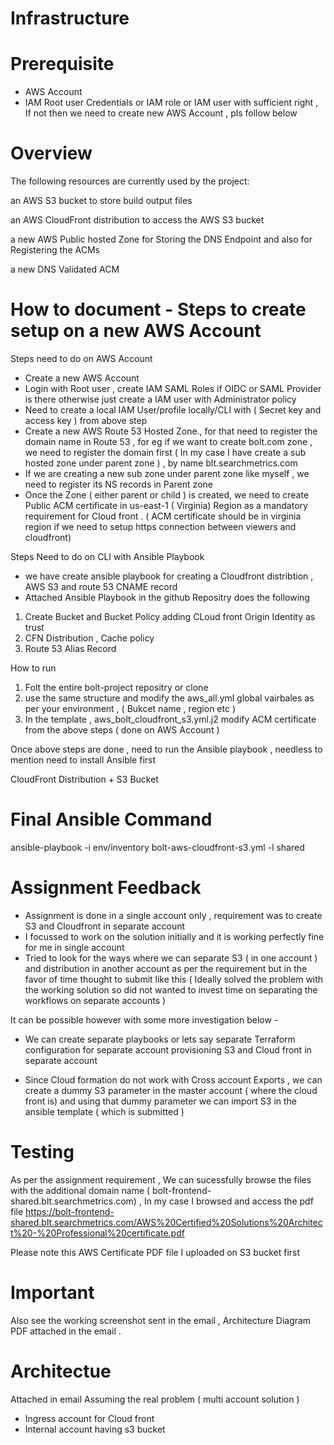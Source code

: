  # Infrastructure

 # Prerequisite
 - AWS Account 
 - IAM Root user Credentials or  IAM role or IAM user with sufficient right , If not then we need to create new AWS Account , pls follow below 


 # Overview
 The following resources are currently used by the project:

 an AWS S3 bucket to store build output files

 an AWS CloudFront distribution to access the AWS S3 bucket

 a new AWS Public hosted Zone for Storing the DNS Endpoint and also for Registering the ACMs

 a new DNS Validated ACM

 # How to document - Steps to create setup on a new AWS Account 

 Steps need to do on AWS Account 

 - Create a new AWS Account 
 - Login with Root user , create IAM SAML Roles  if OIDC or SAML Provider is there otherwise just create a IAM user with Administrator policy
 - Need to create a local IAM User/profile locally/CLI with ( Secret key and access key ) from above step
 - Create a new AWS Route 53 Hosted Zone., for that need to register the domain name in Route 53 , for eg if we want to create bolt.com zone , we need to register the domain first ( In my case I have create a sub hosted zone under parent zone ) , by name blt.searchmetrics.com 
 - If we are creating a new sub zone under parent zone like myself , we need to register its NS records in Parent zone 
 - Once the Zone ( either parent or child ) is created, we need to create Public ACM certificate in us-east-1 ( Virginia) Region as a mandatory requirement for Cloud front . ( ACM certificate should be in virginia region if we need to setup https connection between viewers and cloudfront)

 Steps Need to do on CLI with Ansible Playbook 

 - we have create ansible playbook for creating a Cloudfront distribtion , AWS S3 and route 53 CNAME record 
 - Attached Ansible Playbook in the github Repositry does the following 

 1) Create Bucket and Bucket Policy adding CLoud front Origin Identity as trust
 2) CFN Distribution , Cache policy 
 3) Route 53 Alias Record 

 How to run 

 1) Folt the entire bolt-project repositry or clone 
 2) use the same structure and modify the aws_all.yml global vairbales as per your environment , ( Bukcet name , region etc ) 
 3) In the template , aws_bolt_cloudfront_s3.yml.j2 modify ACM certificate from the above steps ( done on AWS Account )

 Once above steps are done , need to run the Ansible playbook , needless to mention need to install Ansible first 

 CloudFront Distribution + S3 Bucket
 # Final Ansible Command

 ansible-playbook -i env/inventory bolt-aws-cloudfront-s3.yml -l shared

 # Assignment Feedback

 - Assignment is done in a single account only , requirement was to create S3 and Cloudfront in separate account 
 - I focussed to work on the solution initially and it is working perfectly fine for me in single account 
 - Tried to look for the ways where we can separate S3 ( in one account ) and distribution in another account as per the requirement but in the favor of time thought to submit like this ( Ideally solved the problem with the working solution so did not wanted to invest time on separating the workflows on separate accounts )

 It can be possible however with some more investigation below -
 - We can create separate playbooks or lets say separate Terraform configuration for separate account provisioning S3 and Cloud front in separate account

 - Since Cloud formation do not work with Cross account Exports , we can create a dummy S3 parameter in the master account ( where the cloud front is) and using that dummy parameter we can import S3 in the ansible template ( which is submitted ) 

 # Testing 

 As per the assignment requirement  , We can sucessfully browse the files with the additional domain name ( bolt-frontend-shared.blt.searchmetrics.com) 
 , In my case I browsed and access the pdf file  https://bolt-frontend-shared.blt.searchmetrics.com/AWS%20Certified%20Solutions%20Architect%20-%20Professional%20certificate.pdf

 Please note this AWS Certificate PDF file I uploaded on S3 bucket first 

 # Important 

 Also see the working screenshot sent in the email , 
 Architecture Diagram PDF attached in the email .
 
 # Architectue 


Attached in email Assuming the real problem ( multi account solution ) 
- Ingress account for Cloud front
- Internal account having s3 bucket 



